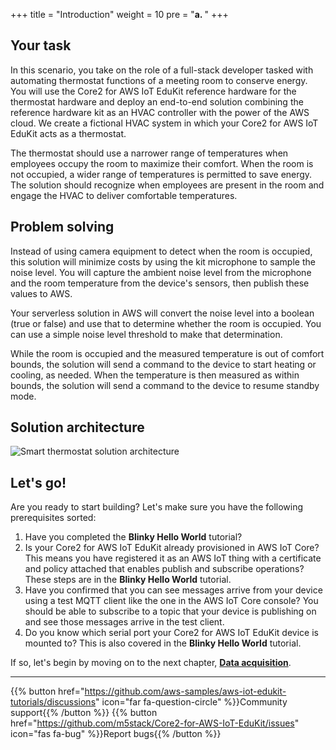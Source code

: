 +++
title = "Introduction"
weight = 10
pre = "<b>a. </b>"
+++

## Your task
In this scenario, you take on the role of a full-stack developer tasked with automating thermostat functions of a meeting room to conserve energy. You will use the Core2 for AWS IoT EduKit reference hardware for the thermostat hardware and deploy an end-to-end solution combining the reference hardware kit as an HVAC controller with the power of the AWS cloud. We create a fictional HVAC system in which your Core2 for AWS IoT EduKit acts as a thermostat.

The thermostat should use a narrower range of temperatures when employees occupy the room to maximize their comfort. When the room is not occupied, a wider range of temperatures is permitted to save energy. The solution should recognize when employees are present in the room and engage the HVAC to deliver comfortable temperatures.

## Problem solving
Instead of using camera equipment to detect when the room is occupied, this solution will minimize costs by using the kit microphone to sample the noise level. You will capture the ambient noise level from the microphone and the room temperature from the device's sensors, then publish these values to AWS. 

Your serverless solution in AWS will convert the noise level into a boolean (true or false) and use that to determine whether the room is occupied. You can use a simple noise level threshold to make that determination. 

While the room is occupied and the measured temperature is out of comfort bounds, the solution will send a command to the device to start heating or cooling, as needed. When the temperature is then measured as within bounds, the solution will send a command to the device to resume standby mode.

## Solution architecture
![Smart thermostat solution architecture](introduction/thermostat-overview.png)

## Let's go!
Are you ready to start building? Let's make sure you have the following prerequisites sorted:

1. Have you completed the **Blinky Hello World** tutorial? 
2. Is your Core2 for AWS IoT EduKit already provisioned in AWS IoT Core? This means you have registered it as an AWS IoT thing with a certificate and policy attached that enables publish and subscribe operations? These steps are in the **Blinky Hello World** tutorial.
3. Have you confirmed that you can see messages arrive from your device using a test MQTT client like the one in the AWS IoT Core console? You should be able to subscribe to a topic that your device is publishing on and see those messages arrive in the test client.
4. Do you know which serial port your Core2 for AWS IoT EduKit device is mounted to? This is also covered in the **Blinky Hello World** tutorial.

If so, let's begin by moving on to the next chapter, [**Data acquisition**](/en/smart-thermostat/data-acquisition.html).

---
{{% button href="https://github.com/aws-samples/aws-iot-edukit-tutorials/discussions" icon="far fa-question-circle" %}}Community support{{% /button %}} {{% button href="https://github.com/m5stack/Core2-for-AWS-IoT-EduKit/issues" icon="fas fa-bug" %}}Report bugs{{% /button %}}
